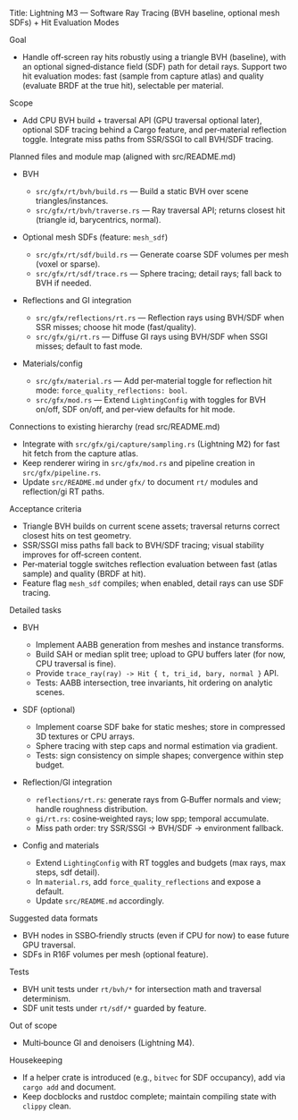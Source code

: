 Title: Lightning M3 — Software Ray Tracing (BVH baseline, optional mesh SDFs) + Hit Evaluation Modes

Goal
- Handle off‑screen ray hits robustly using a triangle BVH (baseline), with an optional signed‑distance field (SDF) path for detail rays. Support two hit evaluation modes: fast (sample from capture atlas) and quality (evaluate BRDF at the true hit), selectable per material.

Scope
- Add CPU BVH build + traversal API (GPU traversal optional later), optional SDF tracing behind a Cargo feature, and per‑material reflection toggle. Integrate miss paths from SSR/SSGI to call BVH/SDF tracing.

Planned files and module map (aligned with src/README.md)
- BVH
  - `src/gfx/rt/bvh/build.rs` — Build a static BVH over scene triangles/instances.
  - `src/gfx/rt/bvh/traverse.rs` — Ray traversal API; returns closest hit (triangle id, barycentrics, normal).

- Optional mesh SDFs (feature: `mesh_sdf`)
  - `src/gfx/rt/sdf/build.rs` — Generate coarse SDF volumes per mesh (voxel or sparse).
  - `src/gfx/rt/sdf/trace.rs` — Sphere tracing; detail rays; fall back to BVH if needed.

- Reflections and GI integration
  - `src/gfx/reflections/rt.rs` — Reflection rays using BVH/SDF when SSR misses; choose hit mode (fast/quality).
  - `src/gfx/gi/rt.rs` — Diffuse GI rays using BVH/SDF when SSGI misses; default to fast mode.

- Materials/config
  - `src/gfx/material.rs` — Add per‑material toggle for reflection hit mode: `force_quality_reflections: bool`.
  - `src/gfx/mod.rs` — Extend `LightingConfig` with toggles for BVH on/off, SDF on/off, and per‑view defaults for hit mode.

Connections to existing hierarchy (read src/README.md)
- Integrate with `src/gfx/gi/capture/sampling.rs` (Lightning M2) for fast hit fetch from the capture atlas.
- Keep renderer wiring in `src/gfx/mod.rs` and pipeline creation in `src/gfx/pipeline.rs`.
- Update `src/README.md` under `gfx/` to document `rt/` modules and reflection/gi RT paths.

Acceptance criteria
- Triangle BVH builds on current scene assets; traversal returns correct closest hits on test geometry.
- SSR/SSGI miss paths fall back to BVH/SDF tracing; visual stability improves for off‑screen content.
- Per‑material toggle switches reflection evaluation between fast (atlas sample) and quality (BRDF at hit).
- Feature flag `mesh_sdf` compiles; when enabled, detail rays can use SDF tracing.

Detailed tasks
- BVH
  - Implement AABB generation from meshes and instance transforms.
  - Build SAH or median split tree; upload to GPU buffers later (for now, CPU traversal is fine).
  - Provide `trace_ray(ray) -> Hit { t, tri_id, bary, normal }` API.
  - Tests: AABB intersection, tree invariants, hit ordering on analytic scenes.

- SDF (optional)
  - Implement coarse SDF bake for static meshes; store in compressed 3D textures or CPU arrays.
  - Sphere tracing with step caps and normal estimation via gradient.
  - Tests: sign consistency on simple shapes; convergence within step budget.

- Reflection/GI integration
  - `reflections/rt.rs`: generate rays from G‑Buffer normals and view; handle roughness distribution.
  - `gi/rt.rs`: cosine‑weighted rays; low spp; temporal accumulate.
  - Miss path order: try SSR/SSGI -> BVH/SDF -> environment fallback.

- Config and materials
  - Extend `LightingConfig` with RT toggles and budgets (max rays, max steps, sdf detail).
  - In `material.rs`, add `force_quality_reflections` and expose a default.
  - Update `src/README.md` accordingly.

Suggested data formats
- BVH nodes in SSBO‑friendly structs (even if CPU for now) to ease future GPU traversal.
- SDFs in R16F volumes per mesh (optional feature).

Tests
- BVH unit tests under `rt/bvh/*` for intersection math and traversal determinism.
- SDF unit tests under `rt/sdf/*` guarded by feature.

Out of scope
- Multi‑bounce GI and denoisers (Lightning M4).

Housekeeping
- If a helper crate is introduced (e.g., `bitvec` for SDF occupancy), add via `cargo add` and document.
- Keep docblocks and rustdoc complete; maintain compiling state with `clippy` clean.

